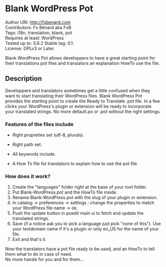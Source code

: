 # Blank WordPress Pot #

Author URI: http://fxbenard.com  
Contributors: Fx Bénard aka FxB   
Tags: i18n, translation, blank, pot  
Requires at least: WordPress  
Tested up to: 3.8.2 
Stable tag: 0.1.    
License: GPLv3 or Later.  

Blank WordPress Pot allows developpers to have a great starting point for their translations pot files and translators an explanation HowTo use the file.

## Description ##

Developpers and translators sometimes get a little confused when they want to start translating their WordPress files. Blank WordPress Pot provides the starting point to create the Ready to Translate .pot file.
In a few clicks your WordPress's plugin or extension will be ready to incorporate your translated strings. No more default.po or .pot without the right settings.


### Features of the files include ###

* Right propreties set (utf-8, plurals).
* Right path set.
* All keywords include.

* A How To file for translators to explain how to use the pot file


### How does it work? ###

1. Create the "languages" folder right at the base of your root folder.
2. Put Blank-WordPress.pot and the HowTo file inside.
3. Rename Blank-WordPress.pot with the slug of your plugin or extension.
4. In catalog -> preferences -> settings : change the properties to match your WordPress file name -> ok.
5. Push the update button in poedit main ui to fetch and update the translated strings.
6. Save (if a notice ask you to pick a language just pick "none of this"). Use your textdomain name if it's a plugin or only en_US for the name of your file.
7. Exit and that's it. 

Now the translators have a pot file ready to be used, and an HowTo to tell them what to do in case of need.  
No more hassle for you and for them...
